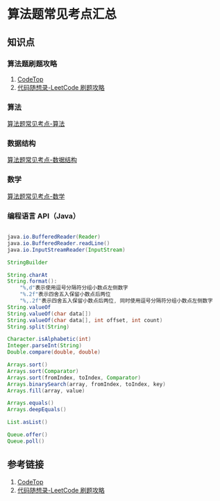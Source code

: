 # 算法题常见考点汇总


## 知识点


### 算法题刷题攻略

1. [CodeTop](https://codetop.cc/home)
2. [代码随想录-LeetCode 刷题攻略](https://github.com/youngyangyang04/leetcode-master/blob/master/README.md)


### 算法

[算法题常见考点-算法](learning/subjects/ComputerScience/DataStructuresAndAlgorithm/算法题常见考点-算法.md)

### 数据结构

[算法题常见考点-数据结构](learning/subjects/ComputerScience/DataStructuresAndAlgorithm/算法题常见考点-数据结构.md)

### 数学

[算法题常见考点-数学](learning/subjects/ComputerScience/DataStructuresAndAlgorithm/算法题常见考点-数学.md)

### 编程语言 API（Java）

```java

java.io.BufferedReader(Reader)
java.io.BufferedReader.readLine()
java.io.InputStreamReader(InputStream)

StringBuilder

String.charAt
String.format(): 
    "%,d"表示使用逗号分隔符分组小数点左侧数字
    "%.2f"表示四舍五入保留小数点后两位
    "%,.2f"表示四舍五入保留小数点后两位, 同时使用逗号分隔符分组小数点左侧数字
String.valueOf
String.valueOf(char data[])
String.valueOf(char data[], int offset, int count)
String.split(String)

Character.isAlphabetic(int)
Integer.parseInt(String)
Double.compare(double, double)

Arrays.sort()
Arrays.sort(Comparator)
Arrays.sort(fromIndex, toIndex, Comparator)
Arrays.binarySearch(array, fromIndex, toIndex, key)
Arrays.fill(array, value)

Arrays.equals()
Arrays.deepEquals()

List.asList()

Queue.offer()
Queue.poll()

```


## 参考链接
1. [CodeTop](https://codetop.cc/home)
2. [代码随想录-LeetCode 刷题攻略](https://github.com/youngyangyang04/leetcode-master/blob/master/README.md)